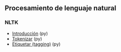 ## Procesamiento de lenguaje natural

### NLTK
- [Introducción](https://github.com/mondeja/fullstack/tree/master/backend/src/analisis_de_datos/npl/python/nltk/intro.py) (py)
- [Tokenizar](https://github.com/mondeja/fullstack/tree/master/backend/src/analisis_de_datos/npl/python/nltk/tok.py) (py)
- [Etiquetar (tagging)](https://github.com/mondeja/fullstack/tree/master/backend/src/analisis_de_datos/npl/python/nltk/tagging.py) (py)